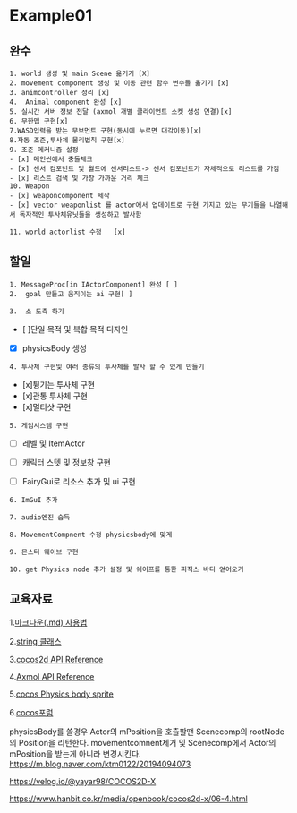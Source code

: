 # Example01


완수
-------------  
    1. world 생성 및 main Scene 옮기기 [X] 
    2. movement component 생성 및 이동 관련 함수 변수들 옮기기 [x] 
    3. animcontroller 정리 [x] 
    4.  Animal component 완성 [x]   
    5. 실시간 서버 정보 전달 (axmol 개별 클라이언트 소켓 생성 연결)[x]
    6. 무한맵 구현[x]
    7.WASD입력을 받는 무브먼트 구현(동시에 누르면 대각이동)[x]
    8.자동 조준,투사체 물리법칙 구현[x]
    9. 조준 메커니즘 설정
    - [x] 메인씬에서 충돌체크
    - [x] 센서 컴포넌트 및 월드에 센서리스트-> 센서 컴포넌트가 자체적으로 리스트를 가짐
    - [x] 리스트 검색 및 가장 가까운 거리 체크
    10. Weapon
    - [x] weaponcomponent 제작
    - [x] vector weaponlist 를 actor에서 업데이트로 구현 가지고 있는 무기들을 나열해서 독자적인 투사체유닛들을 생성하고 발사함      
   
    11. world actorlist 수정   [x]
   
    
    
    
    
    
    

    
    
    
    
   할일
------------- 

    1. MessageProc[in IActorComponent] 완성 [ ] 
    2.  goal 만들고 움직이는 ai 구현[ ]

    3.  소 도축 하기
   - [ ]단일 목적 및 복합 목적 디자인
   - [x]  physicsBody 생성
  
    4. 투사체 구현및 여러 종류의 투사체를 발사 할 수 있게 만들기
   - [x]튕기는 투사체 구현
   - [x]관통 투사체 구현
   - [x]멀티샷 구현
   
    5. 게임시스템 구현
   - [ ] 레벨 및 ItemActor
   - [ ] 캐릭터 스텟 및 정보창 구현
   - [ ] FairyGui로 리소스 추가 및 ui 구현


    6. ImGuI 추가 
    
    7. audio엔진 습득
   
    8. MovementCompnent 수정 physicsbody에 맞게

    9. 몬스터 웨이브 구현

    10. get Physics node 추가 설정 및 쉐이프를 통한 피직스 바디 얻어오기



교육자료
-------------  

1.[마크다운(.md) 사용법][markdown]

[markdown]:https://gist.github.com/ihoneymon/652be052a0727ad59601

2.[string 클래스][string]

[string]:https://blockdmask.tistory.com/338

3.[cocos2d API Reference][cocos doc]

[cocos doc]:https://docs.cocos2d-x.org/api-ref/cplusplus/v4x/

4.[Axmol API Reference      ][ax doc]

[ax doc]:https://axmol.dev/manual/latest/

5.[cocos Physics body sprite][physics]

[physics]:https://m.blog.naver.com/game_studyz/220886309728?recommendTrackingCode=2

6.[cocos포럼][coocs]

[coocs]:https://forum.cocosengine.org/
physicsBody를 쓸경우
Actor의 mPosition을 호출할땐 Scenecomp의 rootNode의 Position을 리턴한다.
movementcomnent제거 및 Scenecomp에서 Actor의 mPosition을 받는게 아니라 변경시킨다.
https://m.blog.naver.com/ktm0122/20194094073

https://velog.io/@yayar98/COCOS2D-X


https://www.hanbit.co.kr/media/openbook/cocos2d-x/06-4.html
